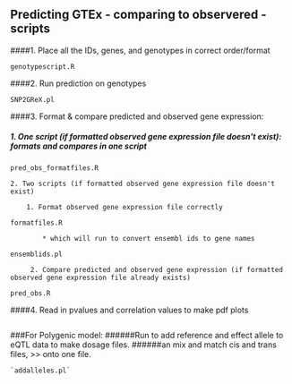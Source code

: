 ## Predicting GTEx - comparing to observered - scripts
####1. Place all the IDs, genes, and genotypes in correct order/format

````
genotypescript.R
````

####2. Run prediction on genotypes    
````
SNP2GReX.pl
````

####3. Format & compare predicted and observed gene expression:
#####       1. One script (if formatted observed gene expression file doesn't exist): formats and compares in one script


````
pred_obs_formatfiles.R
````


    2. Two scripts (if formatted observed gene expression file doesn't exist)
    
        1. Format observed gene expression file correctly 

````
formatfiles.R
````


            * which will run to convert ensembl ids to gene names
            
````
ensemblids.pl
````
         2. Compare predicted and observed gene expression (if formatted observed gene expression file already exists)

````
pred_obs.R
````

####4. Read in pvalues and correlation values to make pdf plots

````plots.R
````


###For Polygenic model:
######Run to add reference and effect allele to eQTL data to make dosage files.
######an mix and match cis and trans files, >> onto one file.

    `addalleles.pl`
    
